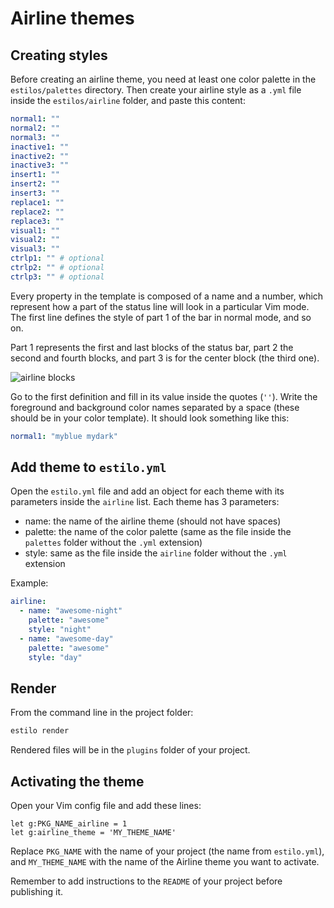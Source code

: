 # Airline themes

## Creating styles

Before creating an airline theme, you need at least one color palette in the
`estilos/palettes` directory. Then create your airline style as a `.yml` file
inside the `estilos/airline` folder, and paste this content:

```yml
normal1: ""
normal2: ""
normal3: ""
inactive1: ""
inactive2: ""
inactive3: ""
insert1: ""
insert2: ""
insert3: ""
replace1: ""
replace2: ""
replace3: ""
visual1: ""
visual2: ""
visual3: ""
ctrlp1: "" # optional
ctrlp2: "" # optional
ctrlp3: "" # optional
```

Every property in the template is composed of a name and a number, which
represent how a part of the status line will look in a particular Vim mode. The
first line defines the style of part 1 of the bar in normal mode, and so on.

Part 1 represents the first and last blocks of the status bar, part 2 the second
and fourth blocks, and part 3 is for the center block (the third one).

![airline blocks](https://cloud.githubusercontent.com/assets/829859/16402004/55f3682c-3ce9-11e6-8bd9-eaafbaaccb2e.png)

Go to the first definition and fill in its value inside the quotes (`''`). Write
the foreground and background color names separated by a space (these should be
in your color template). It should look something like this:

```yml
normal1: "myblue mydark"
```

## Add theme to `estilo.yml`

Open the `estilo.yml` file and add an object for each theme with its parameters
inside the `airline` list. Each theme has 3 parameters:

- name: the name of the airline theme (should not have spaces)
- palette: the name of the color palette (same as the file inside the `palettes`
  folder without the `.yml` extension)
- style: same as the file inside the `airline` folder without the `.yml`
  extension

Example:

```yml
airline:
  - name: "awesome-night"
    palette: "awesome"
    style: "night"
  - name: "awesome-day"
    palette: "awesome"
    style: "day"
```

## Render

From the command line in the project folder:

```sh
estilo render
```

Rendered files will be in the `plugins` folder of your project.

## Activating the theme

Open your Vim config file and add these lines:

```vim
let g:PKG_NAME_airline = 1
let g:airline_theme = 'MY_THEME_NAME'
```

Replace `PKG_NAME` with the name of your project (the name from `estilo.yml`),
and `MY_THEME_NAME` with the name of the Airline theme you want to activate.

Remember to add instructions to the `README` of your project before publishing
it.
